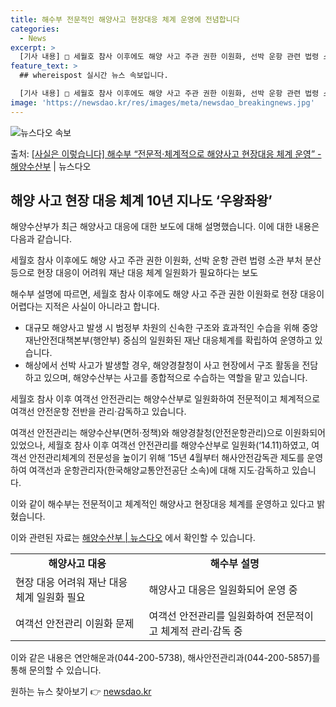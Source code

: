 ```yaml
---
title: 해수부 전문적인 해양사고 현장대응 체계 운영에 전념합니다
categories:
  - News
excerpt: >
  [기사 내용] □ 세월호 참사 이후에도 해양 사고 주관 권한 이원화, 선박 운항 관련 법령 소관 부처 분산 …
feature_text: >
  ## whereispost 실시간 뉴스 속보입니다.

  [기사 내용] □ 세월호 참사 이후에도 해양 사고 주관 권한 이원화, 선박 운항 관련 법령 소관 부처 분산 …
image: 'https://newsdao.kr/res/images/meta/newsdao_breakingnews.jpg'
---
```


![뉴스다오 속보](https://newsdao.kr/res/images/meta/newsdao_breakingnews.jpg)

<p>출처: <a href="https://newsdao.kr/3613" rel="dofollow">[사실은 이렇습니다] 해수부 “전문적·체계적으로 해양사고 현장대응 체계 운영” - 해양수산부</a> | 뉴스다오</p>

<h2 data-ke-size="size26">해양 사고 현장 대응 체계 10년 지나도 ‘우왕좌왕’</h2>
해양수산부가 최근 해양사고 대응에 대한 보도에 대해 설명했습니다. 이에 대한 내용은 다음과 같습니다.

<p data-ke-size="size16">세월호 참사 이후에도 해양 사고 주관 권한 이원화, 선박 운항 관련 법령 소관 부처 분산 등으로 현장 대응이 어려워 재난 대응 체계 일원화가 필요하다는 보도</p>

해수부 설명에 따르면, 세월호 참사 이후에도 해양 사고 주관 권한 이원화로 현장 대응이 어렵다는 지적은 사실이 아니라고 합니다. 

<ul>
  <li> 대규모 해양사고 발생 시 범정부 차원의 신속한 구조와 효과적인 수습을 위해 중앙재난안전대책본부(행안부) 중심의 일원화된 재난 대응체계를 확립하여 운영하고 있습니다.</li>
  <li>해상에서 선박 사고가 발생할 경우, 해양경찰청이 사고 현장에서 구조 활동을 전담하고 있으며, 해양수산부는 사고를 종합적으로 수습하는 역할을 맡고 있습니다.</li>
</ul>

<p data-ke-size="size16">세월호 참사 이후 여객선 안전관리는 해양수산부로 일원화하여 전문적이고 체계적으로 여객선 안전운항 전반을 관리·감독하고 있습니다.</p>

여객선 안전관리는 해양수산부(면허·정책)와 해양경찰청(안전운항관리)으로 이원화되어 있었으나, 세월호 참사 이후 여객선 안전관리를 해양수산부로 일원화(‘14.11)하였고, 여객선 안전관리체계의 전문성을 높이기 위해 ’15년 4월부터 해사안전감독관 제도를 운영하여 여객선과 운항관리자(한국해양교통안전공단 소속)에 대해 지도·감독하고 있습니다.

이와 같이 해수부는 전문적이고 체계적인 해양사고 현장대응 체계를 운영하고 있다고 밝혔습니다.

이와 관련된 자료는 <a href="https://newsdao.kr/3613">해양수산부 | 뉴스다오</a> 에서 확인할 수 있습니다.

<table>
  <tr>
    <td style="text-align: center; height: 17px;"><b>해양사고 대응</b></td>
    <td style="text-align: center; height: 17px;"><b>해수부 설명</b></td>
  </tr>
  <tr>
    <td>현장 대응 어려워 재난 대응 체계 일원화 필요</td>
    <td>해양사고 대응은 일원화되어 운영 중</td>
  </tr>
  <tr>
    <td>여객선 안전관리 이원화 문제</td>
    <td>여객선 안전관리를 일원화하여 전문적이고 체계적 관리·감독 중</td>
  </tr>
</table>

이와 같은 내용은 연안해운과(044-200-5738), 해사안전관리과(044-200-5857)를 통해 문의할 수 있습니다. 

원하는 뉴스 찾아보기 👉 <a href="https://newsdao.kr" rel="dofollow">newsdao.kr</a>


